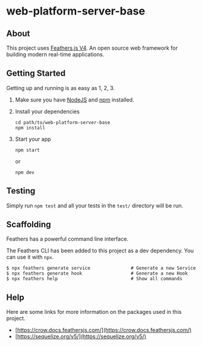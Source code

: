 # web-platform-server-base

>

## About

This project uses [Feathers.js V4](https://crow.docs.feathersjs.com/). An open source web framework for building modern real-time applications.

## Getting Started

Getting up and running is as easy as 1, 2, 3.

1. Make sure you have [NodeJS](https://nodejs.org/) and [npm](https://www.npmjs.com/) installed.
2. Install your dependencies

   ```
   cd path/to/web-platform-server-base
   npm install
   ```

3. Start your app

   ```
   npm start
   ```

   or

   ```
   npm dev
   ```

## Testing

Simply run `npm test` and all your tests in the `test/` directory will be run.

## Scaffolding

Feathers has a powerful command line interface.

The Feathers CLI has been added to this project as a dev dependency. You can use it with `npx`.

```
$ npx feathers generate service               # Generate a new Service
$ npx feathers generate hook                  # Generate a new Hook
$ npx feathers help                           # Show all commands
```

## Help

Here are some links for more information on the packages used in this project.

- [https://crow.docs.feathersjs.com/](https://crow.docs.feathersjs.com/)
- [https://sequelize.org/v5/](https://sequelize.org/v5/)
